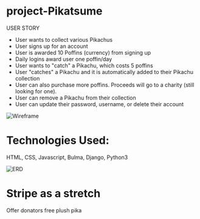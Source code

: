 # project-Pikatsume

USER STORY 
- User wants to collect various Pikachus
- User signs up for an account
- User is awarded 10 Poffins (currency) from signing up
- Daily logins award user one poffin/day
- User wants to "catch" a Pikachu, which costs 5 poffins
- User "catches" a Pikachu and it is automatically added to their Pikachu collection
- User can also purchase more poffins. Proceeds will go to a charity (still looking for one).
- User can remove a Pikachu from their collection
- User can update their password, username, or delete their account

![Wireframe](//project-Pikatsume/app_demo.png)


<h1>Technologies Used:</h1>
HTML, CSS, Javascript, Bulma, Django, Python3

![ERD](//project-Pikatsume/ERD.png)

<h1> Stripe as a stretch </h1>
Offer donators free plush pika
